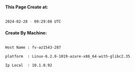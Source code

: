 
   
#### This Page Create at:

```bash

2024-02-28 - 09:29:08 UTC

```

#### Create By Machine:

```bash

Host Name : fv-az1543-287

platform  : Linux-6.2.0-1019-azure-x86_64-with-glibc2.35

Ip Local  : 10.1.0.92

```

